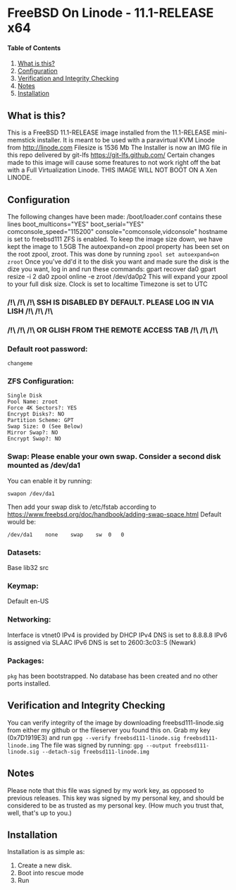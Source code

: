 # FreeBSD On Linode - 11.1-RELEASE x64

#### Table of Contents

1. [What is this?](#what-is-this)
2. [Configuration](#configuration)
3. [Verification and Integrity Checking](#verification-and-integrity-checking)
4. [Notes](#notes)
5. [Installation](#installation)

## What is this?

This is a FreeBSD 11.1-RELEASE image installed from the 11.1-RELEASE
mini-memstick installer. It is meant to be used with a paravirtual 
KVM Linode from http://linode.com
Filesize is 1536 Mb
The Installer is now an IMG file in this repo delivered by git-lfs
https://git-lfs.github.com/
Certain changes made to this image will cause some freatures to not
work right off the bat with a Full Virtualization Linode.
THIS IMAGE WILL NOT BOOT ON A Xen LINODE.

## Configuration

The following changes have been made:
/boot/loader.conf contains these lines
	boot_multicons="YES"
	boot_serial="YES"
	comconsole_speed="115200"
	console="comconsole,vidconsole"
hostname is set to freebsd111
ZFS is enabled. To keep the image size down, we have kept the image to 1.5GB
The autoexpand=on zpool property has been set on the root zpool, zroot.
This was done by running `zpool set autoexpand=on zroot`
Once you've dd'd it to the disk you want and made sure the disk is the dize
you want, log in and run these commands:
	gpart recover da0
	gpart resize -i 2 da0
	zpool online -e zroot /dev/da0p2
This will expand your zpool to your full disk size.
Clock is set to localtime
Timezone is set to UTC

###	/!\ /!\ /!\ SSH IS DISABLED BY DEFAULT. PLEASE LOG IN VIA LISH /!\ /!\ /!\
###	/!\ /!\ /!\  OR GLISH  FROM THE REMOTE ACCESS TAB /!\ /!\ /!\
	
### Default root password: 
	changeme

	
### ZFS Configuration:
	Single Disk
	Pool Name: zroot
	Force 4K Sectors?: YES
	Encrypt Disks?: NO
	Partition Scheme: GPT
	Swap Size: 0 (See Below)
	Mirror Swap?: NO
	Encrypt Swap?: NO
	
### Swap: Please enable your own swap. Consider a second disk mounted as /dev/da1
You can enable it by running:
	
	swapon /dev/da1

Then add your swap disk to /etc/fstab according to https://www.freebsd.org/doc/handbook/adding-swap-space.html
Default would be:

	/dev/da1	none	swap	sw	0	0

### Datasets:
Base
lib32
src

### Keymap:
Default en-US

### Networking:
Interface is vtnet0
IPv4 is provided by DHCP
IPv4 DNS is set to 8.8.8.8
IPv6 is assigned via SLAAC
IPv6 DNS is set to 2600:3c03::5 (Newark)

### Packages:
`pkg` has been bootstrapped. No database has been created and no other ports installed.

## Verification and Integrity Checking
	
You can verify integrity of the image by downloading freebsd111-linode.sig
from either my github or the fileserver you found this on.
Grab my key (0x7D1919E3) and run `gpg --verify freebsd111-linode.sig freebsd111-linode.img`
The file was signed by running:
`gpg --output freebsd111-linode.sig --detach-sig freebsd111-linode.img`

## Notes

Please note that this file was signed by my work key, as opposed to previous releases.
This key was signed by my personal key, and should be considered to be as trusted as my personal key. 
(How much you trust that, well, that's up to you.)

## Installation

Installation is as simple as:
1. Create a new disk.
2. Boot into rescue mode
3. Run
